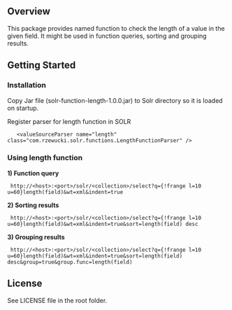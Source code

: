 ## Overview

This package provides named function to check the length of a value in
the given field. It might be used in function queries, sorting and
grouping results.

## Getting Started

### Installation

Copy Jar file (solr-function-length-1.0.0.jar) to Solr <lib> directory
so it is loaded on startup.

Register parser for length function in SOLR

	   <valueSourceParser name="length" class="com.rzewucki.solr.functions.LengthFunctionParser" />

### Using length function

__1) Function query__

     http://<host>:<port>/solr/<collection>/select?q={!frange l=10 u=60}length(field)&wt=xml&indent=true

__2) Sorting results__

     http://<host>:<port>/solr/<collection>/select?q={!frange l=10 u=60}length(field)&wt=xml&indent=true&sort=length(field) desc

__3) Grouping results__

     http://<host>:<port>/solr/<collection>/select?q={!frange l=10 u=60}length(field)&wt=xml&indent=true&sort=length(field) desc&group=true&group.func=length(field)

## License

See LICENSE file in the root folder.
